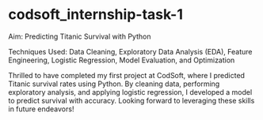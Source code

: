 # codsoft_internship-task-1
Aim: Predicting Titanic Survival with Python

Techniques Used: Data Cleaning, Exploratory Data Analysis (EDA), Feature Engineering, Logistic Regression, Model Evaluation, and Optimization

Thrilled to have completed my first project at CodSoft, where I predicted Titanic survival rates using Python. By cleaning data, performing exploratory analysis, and applying logistic regression, I developed a model to predict survival with accuracy. Looking forward to leveraging these skills in future endeavors!
